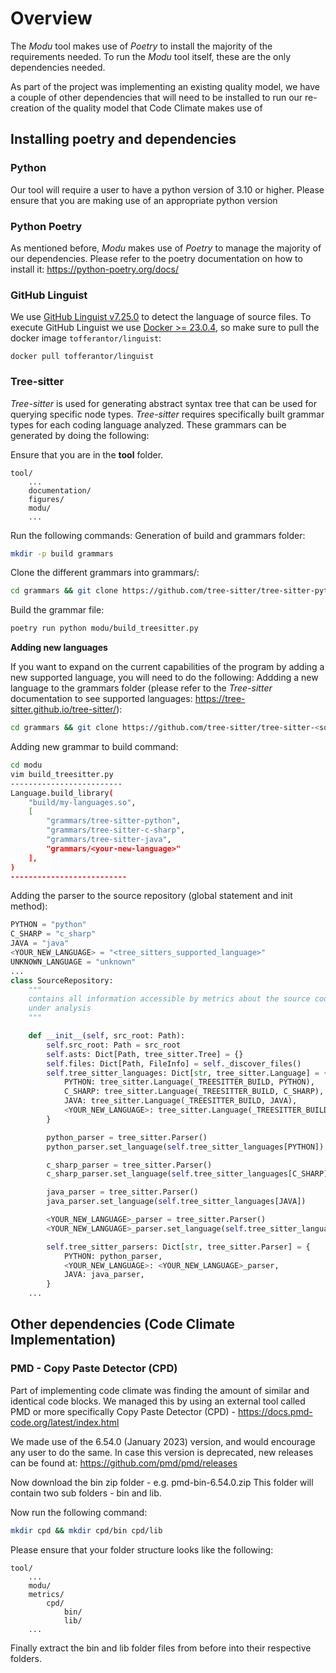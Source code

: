 # Overview
The _Modu_ tool makes use of _Poetry_ to install the majority of the requirements needed. To run the _Modu_ tool itself, these are the only dependencies needed. 

As part of the project was implementing an existing quality model, we have a couple of other dependencies that will need to be installed to run our re-creation of the quality model that Code Climate makes use of

## Installing poetry and dependencies
### Python
Our tool will require a user to have a python version of 3.10 or higher. Please ensure that you are making use of an appropriate python version
### Python Poetry
As mentioned before, _Modu_ makes use of _Poetry_ to manage the majority of our dependencies. Please refer to the poetry documentation on how to install it: https://python-poetry.org/docs/

### GitHub Linguist

We use [GitHub Linguist v7.25.0](https://github.com/github/linguist/tree/v7.25.0) to detect the language of source files.
To execute GitHub Linguist we use [Docker >= 23.0.4](https://docs.docker.com/), so make sure to pull the docker image `tofferantor/linguist`:

```shell
docker pull tofferantor/linguist
```

### Tree-sitter
_Tree-sitter_ is used for generating abstract syntax tree that can be used for querying specific node types. _Tree-sitter_ requires specifically built grammar types for each coding language analyzed. These grammars can be generated by doing the following: 

Ensure that you are in the **tool** folder. 
```
tool/
    ...
    documentation/
    figures/
    modu/
    ...
```

Run the following commands:
Generation of build and grammars folder:
```sh
mkdir -p build grammars
```
Clone the different grammars into grammars/:
```sh
cd grammars && git clone https://github.com/tree-sitter/tree-sitter-python && git clone https://github.com/tree-sitter/tree-sitter-c-sharp && git clone https://github.com/tree-sitter/tree-sitter-java && cd -
```
Build the grammar file:
```sh
poetry run python modu/build_treesitter.py
```

**Adding new languages**

If you want to expand on the current capabilities of the program by adding a new supported language, you will need to do the following: 
Addding a new language to the grammars folder (please refer to the _Tree-sitter_ documentation to see supported languages: https://tree-sitter.github.io/tree-sitter/):
```sh
cd grammars && git clone https://github.com/tree-sitter/tree-sitter-<some-supported-language> && cd -
```
Adding new grammar to build command: 
```sh
cd modu
vim build_treesitter.py
-------------------------
Language.build_library(
    "build/my-languages.so",
    [
        "grammars/tree-sitter-python",
        "grammars/tree-sitter-c-sharp",
        "grammars/tree-sitter-java",
        "grammars/<your-new-language>"
    ],
)
--------------------------
```
Adding the parser to the source repository (global statement and init method):
```py
PYTHON = "python"
C_SHARP = "c_sharp"
JAVA = "java"
<YOUR_NEW_LANGUAGE> = "<tree_sitters_supported_language>"
UNKNOWN_LANGUAGE = "unknown"
... 
class SourceRepository:
    """
    contains all information accessible by metrics about the source code
    under analysis
    """

    def __init__(self, src_root: Path):
        self.src_root: Path = src_root
        self.asts: Dict[Path, tree_sitter.Tree] = {}
        self.files: Dict[Path, FileInfo] = self._discover_files()
        self.tree_sitter_languages: Dict[str, tree_sitter.Language] = {
            PYTHON: tree_sitter.Language(_TREESITTER_BUILD, PYTHON),
            C_SHARP: tree_sitter.Language(_TREESITTER_BUILD, C_SHARP),
            JAVA: tree_sitter.Language(_TREESITTER_BUILD, JAVA),
            <YOUR_NEW_LANGUAGE>: tree_sitter.Language(_TREESITTER_BUILD, <YOUR_NEW_LANGUAGE>),
        }

        python_parser = tree_sitter.Parser()
        python_parser.set_language(self.tree_sitter_languages[PYTHON])

        c_sharp_parser = tree_sitter.Parser()
        c_sharp_parser.set_language(self.tree_sitter_languages[C_SHARP])

        java_parser = tree_sitter.Parser()
        java_parser.set_language(self.tree_sitter_languages[JAVA])

        <YOUR_NEW_LANGUAGE>_parser = tree_sitter.Parser()
        <YOUR_NEW_LANGUAGE>_parser.set_language(self.tree_sitter_languages[<YOUR_NEW_LANGUAGE>])

        self.tree_sitter_parsers: Dict[str, tree_sitter.Parser] = {
            PYTHON: python_parser,
            <YOUR_NEW_LANGUAGE>: <YOUR_NEW_LANGUAGE>_parser,
            JAVA: java_parser,
        }
    ...
```
## Other dependencies (Code Climate Implementation)
### PMD - Copy Paste Detector (CPD)
Part of implementing code climate was finding the amount of similar and identical code blocks. We managed this by using an external tool called PMD or more specifically Copy Paste Detector (CPD) - https://docs.pmd-code.org/latest/index.html

We made use of the 6.54.0 (January 2023) version, and would encourage any user to do the same. In case this version is deprecated, new releases can be found at: https://github.com/pmd/pmd/releases

Now download the bin zip folder - e.g. pmd-bin-6.54.0.zip
This folder will contain two sub folders - bin and lib. 

Now run the following command: 
```sh
mkdir cpd && mkdir cpd/bin cpd/lib
```
Please ensure that your folder structure looks like the following: 
```
tool/
    ...
    modu/
    metrics/
        cpd/
            bin/
            lib/
    ...
```
Finally extract the bin and lib folder files from before into their respective folders.
